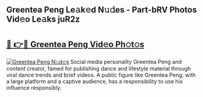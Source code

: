 ## Greentea Peng Le𝚊k𝚎d N𝚞𝚍es - Part-bRV Photos Vid𝚎o Le𝚊ks juR2z

# <h2><a href="http://fbfcxfv.evod.top/?m=Greentea+Peng">🔗 👉🔴 Greentea Peng Vid𝚎o Ph𝚘t𝚘s</a></h2>

[![Greentea Peng N𝚞d𝚎s](https://i.imgur.com/8V9OHl7.gif)](http://fbfcxfv.evod.top/?m=Greentea+Peng)
Social media personality Greentea Peng and content creator, famed for publishing dance and lifestyle material through viral dance trends and brief videos. A public figure like Greentea Peng, with a large platform and a captive audience, has a responsibility to use his influence responsibly. 
